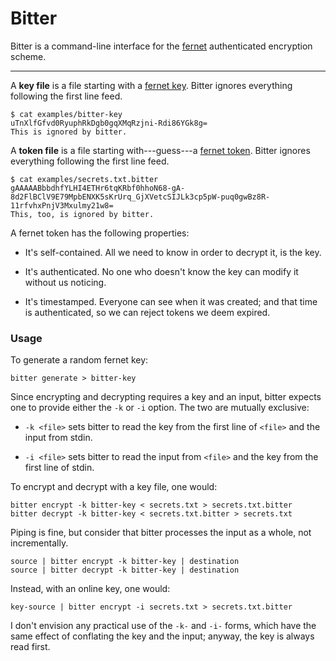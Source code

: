 # Bitter

Bitter is a command-line interface for the [fernet] authenticated encryption
scheme.

[fernet]: https://github.com/fernet/spec/blob/master/Spec.md

--------------------------------------------------------------------------------

A **key file** is a file starting with a [fernet key]. Bitter ignores
everything following the first line feed.

    $ cat examples/bitter-key
    uTnXlfGfvd0RyuphRkDgb0gqXMqRzjni-Rdi86YGk8g=
    This is ignored by bitter.

[fernet key]: https://github.com/fernet/spec/blob/master/Spec.md#key-format

A **token file** is a file starting with---guess---a [fernet token].
Bitter ignores everything following the first line feed.

    $ cat examples/secrets.txt.bitter
    gAAAAABbbdhfYLHI4ETHr6tqKRbf0hhoN68-gA-8d2FlBClV9E79MpbENXK5sKrUrq_GjXVetcSIJLk3cp5pW-puq0gwBz8R-11rfvhxPnjV3Mxulmy21w8=
    This, too, is ignored by bitter.

[fernet token]: https://github.com/fernet/spec/blob/master/Spec.md#token-format

A fernet token has the following properties:

  - It's self-contained.
    All we need to know in order to decrypt it, is the key.
  
  - It's authenticated.
    No one who doesn't know the key can modify it without us noticing.
    
  - It's timestamped.
    Everyone can see when it was created; and that time is
    authenticated, so we can reject tokens we deem expired.

### Usage

To generate a random fernet key:

    bitter generate > bitter-key

Since encrypting and decrypting requires a key and an input, bitter expects
one to provide either the `-k` or `-i` option. The two are mutually exclusive:

  - `-k <file>` sets bitter to read the key from the first line of `<file>`
    and the input from stdin.

  - `-i <file>` sets bitter to read the input from `<file>` and
    the key from the first line of stdin.

To encrypt and decrypt with a key file, one would:

    bitter encrypt -k bitter-key < secrets.txt > secrets.txt.bitter
    bitter decrypt -k bitter-key < secrets.txt.bitter > secrets.txt

Piping is fine, but consider that bitter processes the input as a whole,
not incrementally.

    source | bitter encrypt -k bitter-key | destination
    source | bitter decrypt -k bitter-key | destination

Instead, with an online key, one would:

    key-source | bitter encrypt -i secrets.txt > secrets.txt.bitter

I don't envision any practical use of the `-k-` and `-i-` forms, which have
the same effect of conflating the key and the input; anyway, the key is always
read first.
